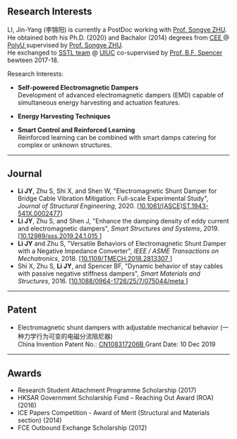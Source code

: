 ## Research Interests

LI, Jin-Yang (李锦阳) is currently a PostDoc working with <a href="https://songyezhu.wixsite.com/mysite">Prof. Songye ZHU</a>.
<br>
He obtained both his Ph.D. (2020) and Bachalor (2014) degrees from <a href="https://www.polyu.edu.hk/en/cee/"> CEE </a> @ <a href="https://polyu.edu.hk/"> PolyU </a> supervised by <a href="https://songyezhu.wixsite.com/mysite">Prof. Songye ZHU</a>.
<br>
He exchanged to <a href="http://sstl.cee.illinois.edu/li_jinyang/"> SSTL team</a> @ <a href="https://illinois.edu/"> UIUC</a> co-supervised by <a href="https://cee.illinois.edu/directory/profile/bfs"> Prof. B.F. Spencer</a> bewteen 2017-18.

Research Interests: <br>
- **Self-powered Electromagnetic Dampers** <br>
Development of advanced electromagnetic dampers (EMD) capable of simultaneous energy harvesting and actuation features.
- **Energy Harvesting Techniques** <br>

- **Smart Control and Reinforced Learning** <br>
Reinforced learning can be combined with smart damps catering for complex or unknown structures.

---

## Journal
* **Li JY**, Zhu S, Shi X, and Shen W, "Electromagnetic Shunt Damper for Bridge Cable Vibration Mitigation: Full-scale Experimental Study", *Journal of Structural Engineering*, 2020. [<a href="https://ascelibrary.org/doi/full/10.1061/%28ASCE%29ST.1943-541X.0002477">10.1061/(ASCE)ST.1943-541X.0002477</a>]
* **Li JY**, Zhu S, and Shen J, "Enhance the damping density of eddy current and electromagnetic dampers", *Smart Structures and Systems*, 2019. [<a href="https://doi.org/10.12989/sss.2019.24.1.015">10.12989/sss.2019.24.1.015 </a>]
* **Li JY** and Zhu S, "Versatile Behaviors of Electromagnetic Shunt Damper with a Negative Impedance Converter", *IEEE / ASME Transactions on Mechatronics*, 2018. [<a href="https://ieeexplore.ieee.org/document/8309311">10.1109/TMECH.2018.2813307 </a>]
* Shi X, Zhu S, **Li JY**, and Spencer BF, "Dynamic behavior of stay cables with passive negative stiffness dampers", *Smart Materials and Structures*, 2016. [<a href="https://iopscience.iop.org/article/10.1088/0964-1726/25/7/075044/meta">10.1088/0964-1726/25/7/075044/meta </a>]

---

## Patent
* Electromagnetic shunt dampers with adjustable mechanical behavior (一种力学行为可变的电磁分流阻尼器)<br>
China Invention Patent No.: <a href="https://patents.google.com/patent/CN108317206B">CN108317206B </a>  Grant Date: 10 Dec 2019

---
## Awards
* Research Student Attachment Programme Scholarship (2017)	
* HKSAR Government Scholarship Fund – Reaching Out Award (ROA) (2016)
* ICE Papers Competition - Award of Merit (Structural and Materials section) (2014)
* FCE Outbound Exchange Scholarship (2012)

